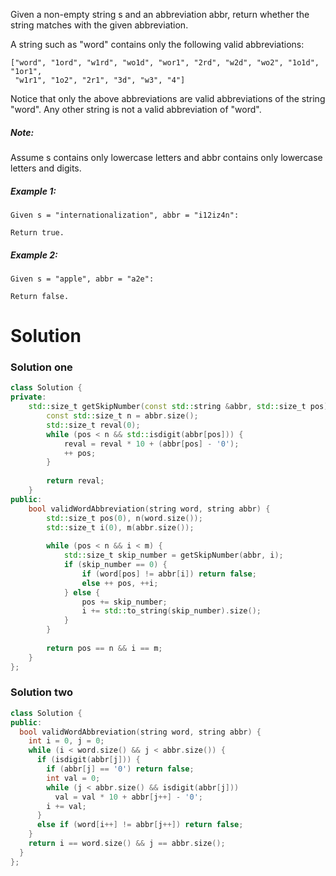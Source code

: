 Given a non-empty string s and an abbreviation abbr, return whether the string matches with the given abbreviation.

A string such as "word" contains only the following valid abbreviations:

```
["word", "1ord", "w1rd", "wo1d", "wor1", "2rd", "w2d", "wo2", "1o1d", "1or1", 
 "w1r1", "1o2", "2r1", "3d", "w3", "4"]
```

Notice that only the above abbreviations are valid abbreviations of the string "word". Any other string is not a valid abbreviation of "word".

##### Note:
  
Assume s contains only lowercase letters and abbr contains only lowercase letters and digits.

##### Example 1:
  
```
Given s = "internationalization", abbr = "i12iz4n":

Return true.
```

##### Example 2:

```
Given s = "apple", abbr = "a2e":

Return false.
```

# Solution

### Solution one

```cpp
class Solution {
private:
    std::size_t getSkipNumber(const std::string &abbr, std::size_t pos) {
        const std::size_t n = abbr.size();
        std::size_t reval(0);
        while (pos < n && std::isdigit(abbr[pos])) {
            reval = reval * 10 + (abbr[pos] - '0');
            ++ pos;
        }
        
        return reval;
    }
public:
    bool validWordAbbreviation(string word, string abbr) {
        std::size_t pos(0), n(word.size());
        std::size_t i(0), m(abbr.size());
        
        while (pos < n && i < m) {
            std::size_t skip_number = getSkipNumber(abbr, i);
            if (skip_number == 0) {
                if (word[pos] != abbr[i]) return false;
                else ++ pos, ++i;
            } else {
                pos += skip_number;
                i += std::to_string(skip_number).size();
            }
        }
        
        return pos == n && i == m;
    }
};
```

### Solution two

```cpp
class Solution {
public:
  bool validWordAbbreviation(string word, string abbr) {
    int i = 0, j = 0;
    while (i < word.size() && j < abbr.size()) {
      if (isdigit(abbr[j])) {
        if (abbr[j] == '0') return false;
        int val = 0;
        while (j < abbr.size() && isdigit(abbr[j]))
          val = val * 10 + abbr[j++] - '0';
        i += val;
      }
      else if (word[i++] != abbr[j++]) return false;
    }
    return i == word.size() && j == abbr.size();
  }
};
```
